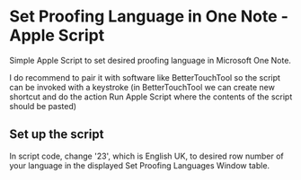 # Set Proofing Language in One Note - Apple Script
Simple Apple Script to set desired proofing language in Microsoft One Note.

I do recommend to pair it with software like BetterTouchTool so the script can be invoked with a keystroke (in BetterTouchTool we can create new shortcut and do the action Run Apple Script where the contents of the script should be pasted)

## Set up the script
In script code, change '23', which is English UK, to desired row number of your language in the displayed Set Proofing Languages Window table.
